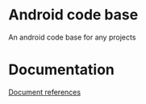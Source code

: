 # Android code base
An android code base for any projects

# Documentation
[Document references](documentation/core-utils/index.md)